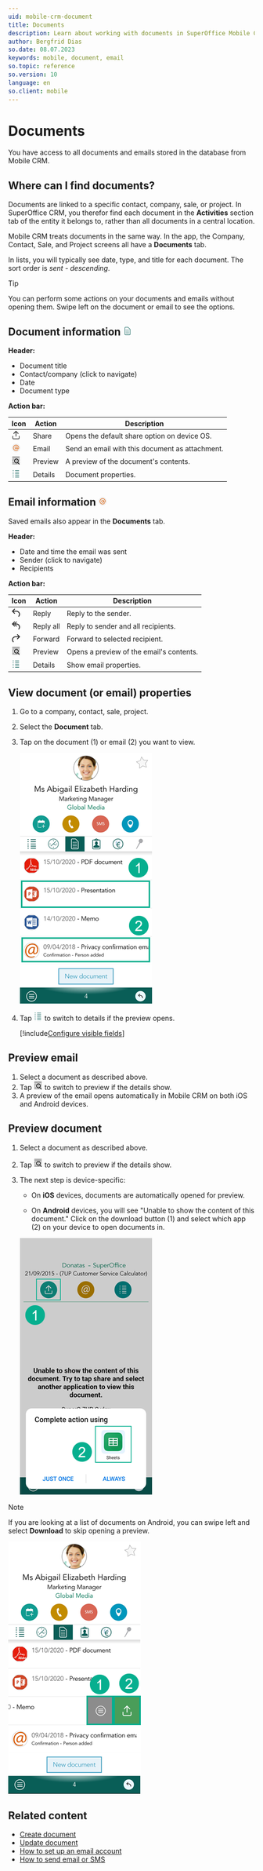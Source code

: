 ```yaml
---
uid: mobile-crm-document
title: Documents
description: Learn about working with documents in SuperOffice Mobile CRM.
author: Bergfrid Dias
so.date: 08.07.2023
keywords: mobile, document, email
so.topic: reference
so.version: 10
language: en
so.client: mobile
---
```


# Documents

You have access to all documents and emails stored in the database from Mobile CRM.

## Where can I find documents?

Documents are linked to a specific contact, company, sale, or project. In SuperOffice CRM, you therefor find each document in the **Activities** section tab of the entity it belongs to, rather than all documents in a central location.

Mobile CRM treats documents in the same way. In the app, the Company, Contact, Sale, and Project screens all have a **Documents** tab.

In lists, you will typically see date, type, and title for each document. The sort order is *sent - descending*.

> [!TIP]
> You can perform some actions on your documents and emails without opening them. Swipe left on the document or email to see the options.

## Document information ![icon][img12]

**Header:**

* Document title
* Contact/company (click to navigate)
* Date
* Document type

**Action bar:**

| Icon | Action | Description |
|---|---|---|
| ![icon][img8] | Share | Opens the default share option on device OS. |
| ![icon][img9] | Email | Send an email with this document as attachment. |
| ![icon][img10] | Preview | A preview of the document's contents. |
| ![icon][img11] | Details | Document properties. |

## Email information ![icon][img9]

Saved emails also appear in the **Documents** tab.

**Header:**

* Date and time the email was sent
* Sender (click to navigate)
* Recipients

**Action bar:**

| Icon | Action | Description |
|---|---|---|
| ![icon][img13] | Reply | Reply to the sender. |
| ![icon][img14] | Reply all | Reply to sender and all recipients. |
| ![icon][img15] | Forward | Forward to selected recipient. |
| ![icon][img10] | Preview | Opens a preview of the email's contents. |
| ![icon][img11] | Details | Show email properties. |

## View document (or email) properties

1. Go to a company, contact, sale, project.

2. Select the **Document** tab.

3. Tap on the document (1) or email (2) you want to view.

    ![Mobile CRM Document -mobile-screenshot][img1]

4. Tap ![icon][img11] to switch to details if the preview opens.

    [!include[Configure visible fields](../includes/tip-visible-fields.md)]

## Preview email

1. Select a document as described above.
2. Tap ![icon][img10] to switch to preview if the details show.
3. A preview of the email opens automatically in Mobile CRM on both iOS and Android devices.

## Preview document

1. Select a document as described above.
2. Tap ![icon][img10] to switch to preview if the details show.
3. The next step is device-specific:

    * On **iOS** devices, documents are automatically opened for preview.

    * On **Android** devices, you will see "Unable to show the content of this document." Click on the download button (1) and select which app (2) on your device to open documents in.

    ![Mobile CRM, view document on Android -mobile-screenshot][img2]

> [!NOTE]
> If you are looking at a list of documents on Android, you can swipe left and select **Download** to skip opening a preview.

![Mobile CRM, Document actions -mobile-screenshot][img5]

## Related content

* [Create document][1]
* [Update document][2]
* [How to set up an email account][3]
* [How to send email or SMS][4]

<!-- Referenced links -->
[1]: create.md
[2]: update.md
[3]: ../getting-started/set-up-email.md
[4]: ../howto/send-email-sms.md

<!-- Referenced images -->
[img1]: ../media/document-tab.png
[img2]: ../media/android-download-document.png
[img5]: ../media/task-menu-document.png
[img8]: ../../../../../common/icons/mobile/document-share.png
[img9]: ../../../../../common/icons/mobile/email-ikon.png
[img10]: ../../../../../common/icons/mobile/document-preview.png
[img11]: ../../../../../common/icons/mobile/details.png
[img12]: ../../../../../common/icons/mobile/documents.png
[img13]: ../../../../../common/icons/mobile/mail-reply.png
[img14]: ../../../../../common/icons/mobile/mail-reply-all.png
[img15]: ../../../../../common/icons/mobile/mail-forward.png

